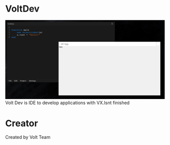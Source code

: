 # VoltDev
![alt text](https://raw.githubusercontent.com/qrai/VoltDev/master/img/vx.png)
Volt Dev is IDE to develop applications with VX.Isnt finished
# Creator
Created by Volt Team
